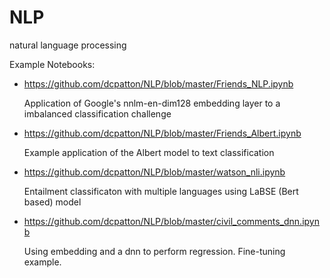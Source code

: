 # NLP
natural language processing

Example Notebooks:

* https://github.com/dcpatton/NLP/blob/master/Friends_NLP.ipynb

  Application of Google's nnlm-en-dim128 embedding layer to a imbalanced classification challenge

* https://github.com/dcpatton/NLP/blob/master/Friends_Albert.ipynb

  Example application of the Albert model to text classification

* https://github.com/dcpatton/NLP/blob/master/watson_nli.ipynb

  Entailment classificaton with multiple languages using LaBSE (Bert based) model

* https://github.com/dcpatton/NLP/blob/master/civil_comments_dnn.ipynb

  Using embedding and a dnn to perform regression. Fine-tuning example.
